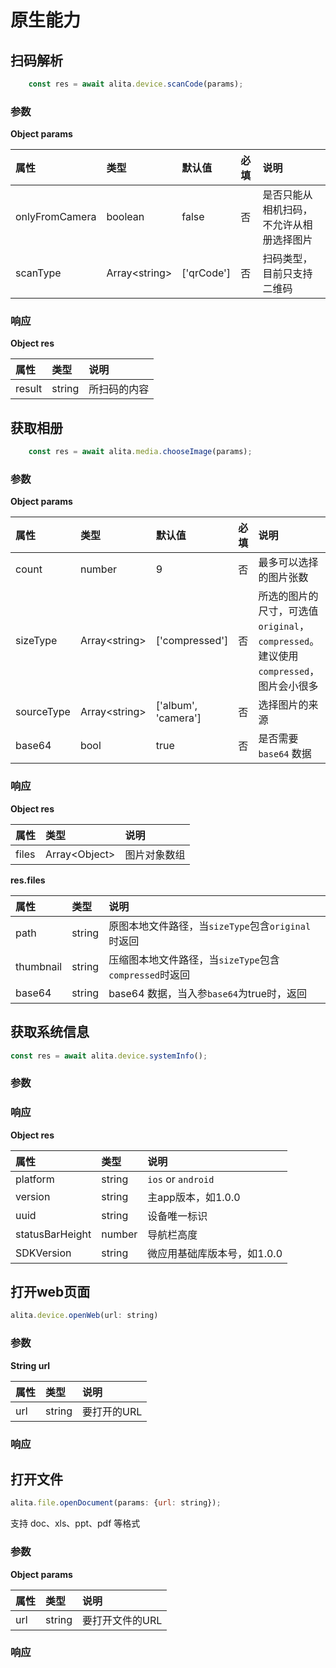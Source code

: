 # 原生能力

## 扫码解析
```js
    const res = await alita.device.scanCode(params);
```
### 参数
**Object params**

| 属性 | 类型 | 默认值 | 必填 | 说明 |
| :- | :- | :- | :- | :- |
| onlyFromCamera | boolean | false | 否 | 是否只能从相机扫码，不允许从相册选择图片 |
| scanType | Array<string\> | ['qrCode'] | 否 | 扫码类型，目前只支持二维码 |

### 响应
**Object res**

| 属性 | 类型 | 说明 |
| :- | :- | :- |
| result | string | 所扫码的内容 |


## 获取相册
```js
    const res = await alita.media.chooseImage(params);
```

### 参数
**Object params**

| 属性 | 类型 | 默认值 | 必填 | 说明 |
| :- | :- | :- | :- | :- |
| count | number | 9 | 否 | 最多可以选择的图片张数 |
| sizeType | Array<string\> | ['compressed'] | 否 | 所选的图片的尺寸，可选值`original`，`compressed`。建议使用`compressed`，图片会小很多 |
| sourceType | Array<string\> | ['album', 'camera'] | 否 | 选择图片的来源 |
| base64 | bool | true | 否 | 是否需要 `base64` 数据 |

### 响应
**Object res**

| 属性 | 类型 | 说明 |
| :- | :- | :- |
| files | Array<Object\> | 图片对象数组 |


**res.files**

| 属性 | 类型 | 说明 |
| :- | :- | :- |
| path | string | 原图本地文件路径，当`sizeType`包含`original`时返回 |
| thumbnail | string | 压缩图本地文件路径，当`sizeType`包含`compressed`时返回 |
| base64 | string | base64 数据，当入参`base64`为true时，返回 |

## 获取系统信息
```js
const res = await alita.device.systemInfo();
```
### 参数
### 响应
**Object res**

| 属性 | 类型 | 说明 |
| :- | :- | :- |
| platform | string | `ios` or `android` |
| version | string | 主app版本，如1.0.0 |
| uuid | string | 设备唯一标识 |
| statusBarHeight | number | 导航栏高度 |
| SDKVersion | string | 微应用基础库版本号，如1.0.0 |

## 打开web页面
```js
alita.device.openWeb(url: string)
```
### 参数
**String url**

| 属性 | 类型 | 说明 |
| :- | :- | :- |
| url | string | 要打开的URL |

### 响应

## 打开文件
```js
alita.file.openDocument(params: {url: string});
```
支持 doc、xls、ppt、pdf 等格式

### 参数
**Object params**

| 属性 | 类型 | 说明 |
| :- | :- | :- |
| url | string | 要打开文件的URL |

### 响应
